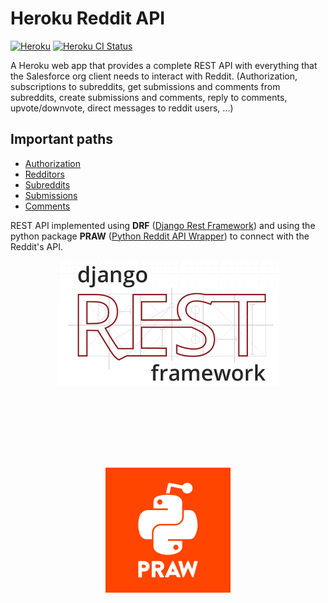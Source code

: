 # Heroku Reddit API

[![Heroku](https://heroku-badge.herokuapp.com/?app=reddit-rest-api&root=clients/me)](https://reddit-rest-api.herokuapp.com)
[![Heroku CI Status](https://ci-badge.herokuapp.com/last.svg)](https://dashboard.heroku.com/pipelines/69207ad6-ac91-45c4-b653-4c464ba19bdb/tests)

A Heroku web app that provides a complete REST API with everything that the Salesforce org client needs to interact with Reddit.
(Authorization, subscriptions to subreddits, get submissions and comments from subreddits, create submissions and comments, reply to comments, upvote/downvote, direct messages to reddit users, ...)

## Important paths

* [Authorization](/clients)
* [Redditors](/redditors)
* [Subreddits](/subreddits)
* [Submissions](/submissions)
* [Comments](/comments)

REST API implemented using __DRF__ ([Django Rest Framework](https://www.django-rest-framework.org/)) and using the python package __PRAW__ ([Python Reddit API Wrapper](https://github.com/praw-dev/praw)) to connect with the Reddit's API.

<p align="center">
    <img src="drf.png" />
    <img src="praw.png" style="padding:8rem"/>
</p>
